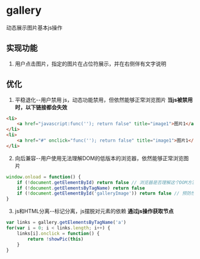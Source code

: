 # gallery
动态展示图片基本js操作

## 实现功能
1. 用户点击图片，指定的图片在占位符展示，并在右侧伴有文字说明

## 优化
1. 平稳退化--用户禁用 js，动态功能禁用，但依然能够正常浏览图片
**当js被禁用时，以下链接都会失效**
```html
<li>
    <a href="javascript:func(''); return false" title="image1">图片1</a>
</li>
<li>
    <a href="#" onclick="func(''); return false" title="image1">图片1</a>
</li>
```

2. 向后兼容--用户使用无法理解DOM的低版本的浏览器，依然能够正常浏览图片
```javascript
window.onload = function() {
    if (!document.getElementById) return false // 浏览器是否理解这个DOM方法
    if (!document.getElementsByTagName) return false
    if (!document.getElementById('galleryImage')) return false // 预防性措施，如果该节点不存在，则结束函数
}
```

3. js和HTML分离--标记分离，js摆脱对元素的依赖
**通过js操作获取节点**
```javascript
var links = gallery.getElementsByTagName('a')
for(var i = 0; i < links.length; i++) {
    links[i].onclick = function() {
        return !showPic(this)
    }
}
```
